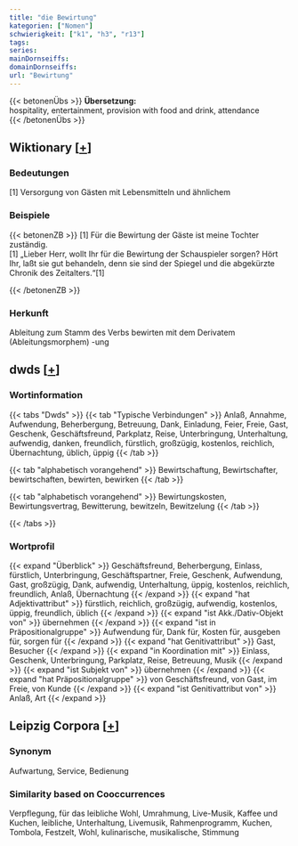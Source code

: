 ```yaml
---
title: "die Bewirtung"
kategorien: ["Nomen"]
schwierigkeit: ["k1", "h3", "r13"]
tags:
series:
mainDornseiffs:
domainDornseiffs:
url: "Bewirtung"
---
```


{{< betonenÜbs >}}
**Übersetzung:**  
hospitality, entertainment, provision with food and drink, attendance  
{{< /betonenÜbs >}}

## Wiktionary [[+](https://de.wiktionary.org/wiki/Bewirtung)]

### Bedeutungen
[1] Versorgung von Gästen mit Lebensmitteln und ähnlichem  

### Beispiele
{{< betonenZB >}}
[1] Für die Bewirtung der Gäste ist meine Tochter zuständig.  
[1] „Lieber Herr, wollt Ihr für die Bewirtung der Schauspieler sorgen? Hört Ihr, laßt sie gut behandeln, denn sie sind der Spiegel und die abgekürzte Chronik des Zeitalters.“[1]  

{{< /betonenZB >}}
### Herkunft
Ableitung zum Stamm des Verbs bewirten mit dem Derivatem (Ableitungsmorphem) -ung  



## dwds [[+](https://www.dwds.de/wb/Bewirtung)]

### Wortinformation
{{< tabs "Dwds" >}}
{{< tab "Typische Verbindungen" >}}
Anlaß, Annahme, Aufwendung, Beherbergung, Betreuung, Dank, Einladung, Feier, Freie, Gast, Geschenk, Geschäftsfreund, Parkplatz, Reise, Unterbringung, Unterhaltung, aufwendig, danken, freundlich, fürstlich, großzügig, kostenlos, reichlich, Übernachtung, üblich, üppig
{{< /tab >}}

{{< tab "alphabetisch vorangehend" >}}
Bewirtschaftung, Bewirtschafter, bewirtschaften, bewirten, bewirken
{{< /tab >}}

{{< tab "alphabetisch vorangehend" >}}
Bewirtungskosten, Bewirtungsvertrag, Bewitterung, bewitzeln, Bewitzelung
{{< /tab >}}

{{< /tabs >}}

### Wortprofil
{{< expand "Überblick" >}} Geschäftsfreund, Beherbergung, Einlass, fürstlich, Unterbringung, Geschäftspartner, Freie, Geschenk, Aufwendung, Gast, großzügig, Dank, aufwendig, Unterhaltung, üppig, kostenlos, reichlich, freundlich, Anlaß, Übernachtung {{< /expand >}}
{{< expand "hat Adjektivattribut" >}} fürstlich, reichlich, großzügig, aufwendig, kostenlos, üppig, freundlich, üblich {{< /expand >}}
{{< expand "ist Akk./Dativ-Objekt von" >}} übernehmen {{< /expand >}}
{{< expand "ist in Präpositionalgruppe" >}} Aufwendung für, Dank für, Kosten für, ausgeben für, sorgen für {{< /expand >}}
{{< expand "hat Genitivattribut" >}} Gast, Besucher {{< /expand >}}
{{< expand "in Koordination mit" >}} Einlass, Geschenk, Unterbringung, Parkplatz, Reise, Betreuung, Musik {{< /expand >}}
{{< expand "ist Subjekt von" >}} übernehmen {{< /expand >}}
{{< expand "hat Präpositionalgruppe" >}} von Geschäftsfreund, von Gast, im Freie, von Kunde {{< /expand >}}
{{< expand "ist Genitivattribut von" >}} Anlaß, Art {{< /expand >}}

## Leipzig Corpora [[+](https://corpora.uni-leipzig.de/en/res?word=Bewirtung&corpusId=deu_newscrawl-public_2018)]


### Synonym
Aufwartung, Service, Bedienung


### Similarity based on Cooccurrences
Verpflegung, für das leibliche Wohl, Umrahmung, Live-Musik, Kaffee und Kuchen, leibliche, Unterhaltung, Livemusik, Rahmenprogramm, Kuchen, Tombola, Festzelt, Wohl, kulinarische, musikalische, Stimmung


